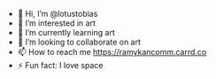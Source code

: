 - 👋 Hi, I’m @lotustobias
- 👀 I’m interested in art
- 🌱 I’m currently learning art
- 💞️ I’m looking to collaborate on art
- 📫 How to reach me https://ramykancomm.carrd.co
- ⚡ Fun fact: I love space

<!---
lotustobias/lotustobias is a ✨ special ✨ repository because its `README.md` (this file) appears on your GitHub profile.
You can click the Preview link to take a look at your changes.
--->
